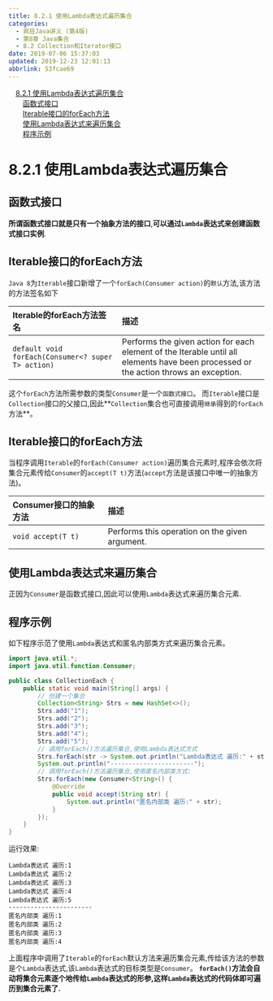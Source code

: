 ```yaml
---
title: 8.2.1 使用Lambda表达式遍历集合
categories: 
  - 疯狂Java讲义 (第4版)
  - 第8章 Java集合
  - 8.2 Collection和Iterator接口
date: 2019-07-06 15:37:03
updated: 2019-12-23 12:01:13
abbrlink: 53fcae69
---
```

<div id='my_toc'><a href="/JavaReadingNotes/53fcae69/#8-2-1-使用Lambda表达式遍历集合" class="header_1">8.2.1 使用Lambda表达式遍历集合</a>&nbsp;<br><a href="/JavaReadingNotes/53fcae69/#函数式接口" class="header_2">函数式接口</a>&nbsp;<br><a href="/JavaReadingNotes/53fcae69/#Iterable接口的forEach方法" class="header_2">Iterable接口的forEach方法</a>&nbsp;<br><a href="/JavaReadingNotes/53fcae69/#使用Lambda表达式来遍历集合" class="header_2">使用Lambda表达式来遍历集合</a>&nbsp;<br><a href="/JavaReadingNotes/53fcae69/#程序示例" class="header_2">程序示例</a>&nbsp;<br></div>
<style>.header_1{margin-left: 1em;}.header_2{margin-left: 2em;}.header_3{margin-left: 3em;}.header_4{margin-left: 4em;}.header_5{margin-left: 5em;}.header_6{margin-left: 6em;}</style>
<!--more-->
<script>if (navigator.platform.search('arm')==-1){document.getElementById('my_toc').style.display = 'none';}var e,p = document.getElementsByTagName('p');while (p.length>0) {e = p[0];e.parentElement.removeChild(e);}</script>

<!--end-->
<!--SSTStart-->
# 8.2.1 使用Lambda表达式遍历集合
## 函数式接口
**所谓函数式接口就是只有一个抽象方法的接口**,**可以通过`Lambda`表达式来创建函数式接口实例**.
## Iterable接口的forEach方法
`Java 8`为`Iterable`接口新增了一个`forEach(Consumer action)`的`默认`方法,该方法的方法签名如下

|Iterable的forEach方法签名|描述|
|:--|:--|
|`default void forEach(Consumer<? super T> action)`|Performs the given action for each element of the Iterable until all elements have been processed or the action throws an exception.|

这个`forEach`方法所需参数的类型`Consumer`是一个`函数式接口`。
而`Iterable`接口是`Collection`接口的父接口,因此**`Collection`集合也可直接调用`继承`得到的`forEach`方法**。
## Iterable接口的forEach方法
当程序调用`Iterable`的`forEach(Consumer action)`遍历集合元素时,程序会依次将集合元素传给`Consumer`的`accept(T t)`方法(`accept`方法是该接口中唯一的抽象方法)。

|Consumer接口的抽象方法|描述|
|:--|:--|
|`void accept(T t)`|Performs this operation on the given argument.|

## 使用Lambda表达式来遍历集合
正因为`Consumer`是函数式接口,因此可以使用`Lambda`表达式来遍历集合元素.
## 程序示例
如下程序示范了使用`Lambda`表达式和匿名内部类方式来遍历集合元素。
```java
import java.util.*;
import java.util.function.Consumer;

public class CollectionEach {
    public static void main(String[] args) {
        // 创建一个集合
        Collection<String> Strs = new HashSet<>();
        Strs.add("1");
        Strs.add("2");
        Strs.add("3");
        Strs.add("4");
        Strs.add("5");
        // 调用forEach()方法遍历集合,使用Lambda表达式方式
        Strs.forEach(str -> System.out.println("Lambda表达式 遍历:" + str));
        System.out.println("-----------------------");
        // 调用forEach()方法遍历集合,使用匿名内部类方式:
        Strs.forEach(new Consumer<String>() {
            @Override
            public void accept(String str) {
                System.out.println("匿名内部类 遍历:" + str);
            }
        });
    }
}
```
运行效果:
```
Lambda表达式 遍历:1
Lambda表达式 遍历:2
Lambda表达式 遍历:3
Lambda表达式 遍历:4
Lambda表达式 遍历:5
-----------------------
匿名内部类 遍历:1
匿名内部类 遍历:2
匿名内部类 遍历:3
匿名内部类 遍历:4
```
上面程序中调用了`Iterable`的`forEach`默认方法来遍历集合元素,传给该方法的参数是个`Lambda`表达式,该`Lambda`表达式的目标类型是`Consumer`。
**`forEach()`方法会自动将集合元素逐个地传给`Lambda`表达式的形参,这样`Lambda`表达式的代码体即可遍历到集合元素了.**
<!--SSTStop-->